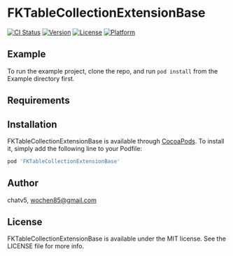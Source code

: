 # FKTableCollectionExtensionBase

[![CI Status](https://img.shields.io/travis/chatv5/FKTableCollectionExtensionBase.svg?style=flat)](https://travis-ci.org/chatv5/FKTableCollectionExtensionBase)
[![Version](https://img.shields.io/cocoapods/v/FKTableCollectionExtensionBase.svg?style=flat)](https://cocoapods.org/pods/FKTableCollectionExtensionBase)
[![License](https://img.shields.io/cocoapods/l/FKTableCollectionExtensionBase.svg?style=flat)](https://cocoapods.org/pods/FKTableCollectionExtensionBase)
[![Platform](https://img.shields.io/cocoapods/p/FKTableCollectionExtensionBase.svg?style=flat)](https://cocoapods.org/pods/FKTableCollectionExtensionBase)

## Example

To run the example project, clone the repo, and run `pod install` from the Example directory first.

## Requirements

## Installation

FKTableCollectionExtensionBase is available through [CocoaPods](https://cocoapods.org). To install
it, simply add the following line to your Podfile:

```ruby
pod 'FKTableCollectionExtensionBase'
```

## Author

chatv5, wochen85@gmail.com

## License

FKTableCollectionExtensionBase is available under the MIT license. See the LICENSE file for more info.
